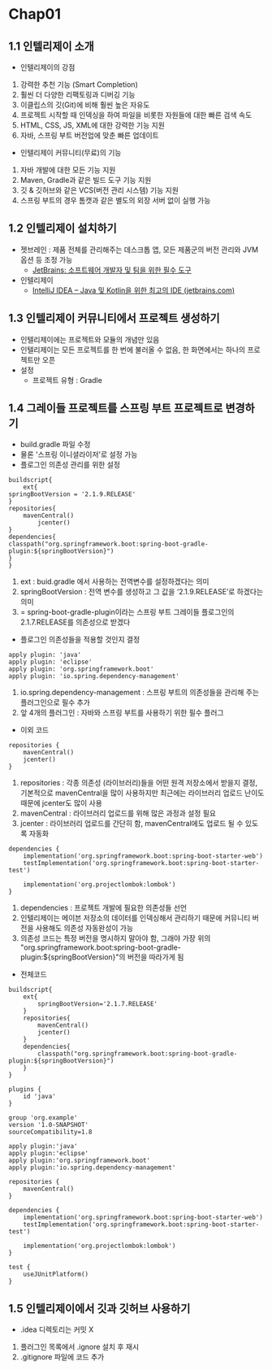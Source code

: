 # Chap01

## 1.1 인텔리제이 소개

- 인텔리제이의 강점
1. 강력한 추천 기능 (Smart Completion)
2. 훨씬 더 다양한 리팩토링과 디버깅 기능
3. 이클립스의 깃(Git)에 비해 훨씬 높은 자유도
4. 프로젝트 시작할 때 인덱싱을 하여 파일을 비롯한 자원들에 대한 빠른 검색 속도
5. HTML, CSS, JS, XML에 대한 강력한 기능 지원
6. 자바, 스프링 부트 버전업에 맞춘 빠른 업데이트
- 인텔리제이 커뮤니티(무료)의 기능
1. 자바 개발에 대한 모든 기능 지원
2. Maven, Gradle과 같은 빌드 도구 기능 지원
3. 깃 & 깃허브와 같은 VCS(버전 관리 시스템) 기능 지원
4. 스프링 부트의 경우 톰캣과 같은 별도의 외장 서버 없이 실행 가능

## 1.2 인텔리제이 설치하기

- 젯브레인 : 제품 전체를 관리해주는 데스크톱 앱, 모든 제품군의 버전 관리와 JVM 옵션 등 조정 가능
    - [JetBrains: 소프트웨어 개발자 및 팀을 위한 필수 도구](https://www.jetbrains.com/ko-kr/)
- 인텔리제이
    - [IntelliJ IDEA – Java 및 Kotlin을 위한 최고의 IDE (jetbrains.com)](https://www.jetbrains.com/ko-kr/idea/?utm_source=naver&utm_medium=cpc&utm_campaign=KR-Naver-PR-IntelliJ-PC&utm_content=KR-PR-IntelliJ-Extended&utm_term=%EC%9D%B8%ED%85%94%EB%A6%AC%EC%A0%9C%EC%9D%B4%EB%8B%A4%EC%9A%B4%EB%A1%9C%EB%93%9C)

## 1.3 인텔리제이 커뮤니티에서 프로젝트 생성하기

- 인텔리제이에는 프로젝트와 모듈의 개념만 있음
- 인텔리제이는 모든 프로젝트를 한 번에 불러올 수 없음, 한 화면에서는 하나의 프로젝트만 오픈
- 설정
    - 프로젝트 유형 : Gradle

## 1.4 그레이들 프로젝트를 스프링 부트 프로젝트로 변경하기

- build.gradle 파일 수정
- 물론 '스프링 이니셜라이저'로 설정 가능
- 플로그인 의존성 관리를 위한 설정

```
buildscript{
    ext{
springBootVersion = '2.1.9.RELEASE'
}
repositories{
	mavenCentral()
        jcenter()
}
dependencies{
classpath("org.springframework.boot:spring-boot-gradle-plugin:${springBootVersion}")
}
}
```

1. ext : buid.gradle 에서 사용하는 전역변수를 설정하겠다는 의미
2. springBootVersion : 전역 변수를 생성하고 그 값을 ‘2.1.9.RELEASE’로 하겠다는 의미
3. = spring-boot-gradle-plugin이라는 스프링 부트 그레이들 플로그인의 2.1.7.RELEASE를 의존성으로 받겠다
- 플로그인 의존성들을 적용할 것인지 결정

```
apply plugin: 'java'
apply plugin: 'eclipse'
apply plugin: 'org.springframework.boot'
apply plugin: 'io.spring.dependency-management'
```

1. io.spring.dependency-management : 스프링 부트의 의존성들을 관리해 주는 플러그인으로 필수 추가
2. 앞 4개의 플러그인 : 자바와 스프링 부트를 사용하기 위한 필수 플러그
- 이외 코드

```
repositories {
    mavenCentral()
    jcenter()
}
```

1. repositories : 각종 의존성 (라이브러리)들을 어떤 원격 저장소에서 받을지 결정, 기본적으로 mavenCentral을 많이 사용하지만 최근에는 라이브러리 업로드 난이도 때문에 jcenter도 많이 사용
2. mavenCentral : 라이브러리 업로드를 위해 많은 과정과 설정 필요
3. jcenter : 라이브러리 업로드를 간단히 함, mavenCentral에도 업로드 될 수 있도록 자동화

```
dependencies {
    implementation('org.springframework.boot:spring-boot-starter-web')
    testImplementation('org.springframework.boot:spring-boot-starter-test')

    implementation('org.projectlombok:lombok')
}
```

1. dependencies : 프로젝트 개발에 필요한 의존성들 선언
2. 인텔리제이는 메이븐 저장소의 데이터를 인덱싱해서 관리하기 때문에 커뮤니티 버전을 사용해도 의존성 자동완성이 가능
3. 의존성 코드는 특정 버전을 명시하지 말아야 함, 그래야 가장 위의 "org.springframework.boot:spring-boot-gradle-plugin:${springBootVersion}"의 버전을 따라가게 됨
- 전체코드

```
buildscript{
    ext{
        springBootVersion='2.1.7.RELEASE'
    }
    repositories{
        mavenCentral()
        jcenter()
    }
    dependencies{
        classpath("org.springframework.boot:spring-boot-gradle-plugin:${springBootVersion}")
    }
}

plugins {
    id 'java'
}

group 'org.example'
version '1.0-SNAPSHOT'
sourceCompatibility=1.8

apply plugin:'java'
apply plugin:'eclipse'
apply plugin:'org.springframework.boot'
apply plugin:'io.spring.dependency-management'

repositories {
    mavenCentral()
}

dependencies {
    implementation('org.springframework.boot:spring-boot-starter-web')
    testImplementation('org.springframework.boot:spring-boot-starter-test')

    implementation('org.projectlombok:lombok')
}

test {
    useJUnitPlatform()
}
```

## 1.5 인텔리제이에서 깃과 깃허브 사용하기

- .idea 디렉토리는 커밋 X
1. 플러그인 목록에서 .ignore 설치 후 재시
2. .gitignore 파일에 코드 추가
